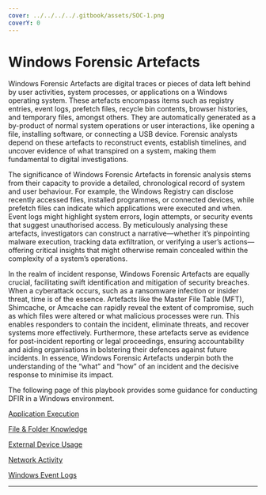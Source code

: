 ```yaml
---
cover: ../../../../.gitbook/assets/SOC-1.png
coverY: 0
---
```


# Windows Forensic Artefacts

Windows Forensic Artefacts are digital traces or pieces of data left behind by user activities, system processes, or applications on a Windows operating system. These artefacts encompass items such as registry entries, event logs, prefetch files, recycle bin contents, browser histories, and temporary files, amongst others. They are automatically generated as a by-product of normal system operations or user interactions, like opening a file, installing software, or connecting a USB device. Forensic analysts depend on these artefacts to reconstruct events, establish timelines, and uncover evidence of what transpired on a system, making them fundamental to digital investigations.&#x20;

The significance of Windows Forensic Artefacts in forensic analysis stems from their capacity to provide a detailed, chronological record of system and user behaviour. For example, the Windows Registry can disclose recently accessed files, installed programmes, or connected devices, while prefetch files can indicate which applications were executed and when. Event logs might highlight system errors, login attempts, or security events that suggest unauthorised access. By meticulously analysing these artefacts, investigators can construct a narrative—whether it’s pinpointing malware execution, tracking data exfiltration, or verifying a user’s actions—offering critical insights that might otherwise remain concealed within the complexity of a system’s operations.&#x20;

In the realm of incident response, Windows Forensic Artefacts are equally crucial, facilitating swift identification and mitigation of security breaches. When a cyberattack occurs, such as a ransomware infection or insider threat, time is of the essence. Artefacts like the Master File Table (MFT), Shimcache, or Amcache can rapidly reveal the extent of compromise, such as which files were altered or what malicious processes were run. This enables responders to contain the incident, eliminate threats, and recover systems more effectively. Furthermore, these artefacts serve as evidence for post-incident reporting or legal proceedings, ensuring accountability and aiding organisations in bolstering their defences against future incidents. In essence, Windows Forensic Artefacts underpin both the understanding of the “what” and “how” of an incident and the decisive response to minimise its impact.

The following page of this playbook provides some guidance for conducting DFIR in a Windows environment.

[Application Execution](application-execution.md)

[File & Folder Knowledge](file-and-folder-knowledge.md)

[External Device Usage](external-device-usage.md)

[Network Activity](network-activity.md)

[Windows Event Logs](windows-event-logs.md)

***
